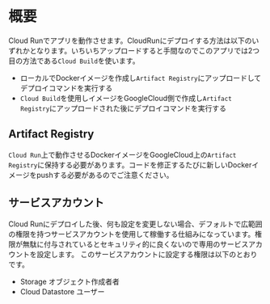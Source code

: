 # 概要
Cloud Runでアプリを動作させます。CloudRunにデプロイする方法は以下のいずれかとなります。いちいちアップロードすると手間なのでこのアプリでは2つ目の方法である`Cloud Build`を使います。

- ローカルでDockerイメージを作成し`Artifact Registry`にアップロードしてデプロイコマンドを実行する
- `Cloud Build`を使用しイメージをGoogleCloud側で作成し`Artifact Registry`にアップロードされた後にデプロイコマンドを実行する

## Artifact Registry
`Cloud Run`上で動作させるDockerイメージをGoogleCloud上の`Artifact Registry`に保持する必要があります。コードを修正するたびに新しいDockerイメージをpushする必要があるのでご注意ください。

## サービスアカウント
Cloud Runにデプロイした後、何も設定を変更しない場合、デフォルトで広範囲の権限を持つサービスアカウントを使用して稼働する仕組みになっています。権限が無駄に付与されているとセキュリティ的に良くないので専用のサービスアカウントを設定します。
このサービスアカウントに設定する権限は以下のとおりです。
- Storage オブジェクト作成者者
- Cloud Datastore ユーザー